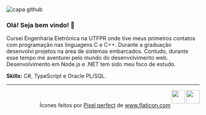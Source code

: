 ![capa github](https://github.com/mindblows/mindblows/blob/main/images/capa-gmatias.png)

### Olá! Seja bem vindo! 👋

Cursei Engenharia Eletrônica na UTFPR onde tive meus primeiros contatos com programação nas linguagens C e C++. Durante a graduação desenvolvi projetos na área de sistemas embarcados.
Contudo, durante esse tempo me aventurei pelo mundo do desenvolvimento web. Desenvolvimento em Node.js e .NET tem sido meu foco de estudo.

<b>Skills:</b> C#, TypeScript e Oracle PL/SQL.

---
<a href="https://www.instagram.com/gmatiass/"><img width="35px" src="https://github.com/mindblows/mindblows/blob/main/images/instagram.svg" width="16" align="right"></img></a>

<a href="https://www.linkedin.com/in/gabriel-silva-5a58201a2/"><img width="35px" src="https://github.com/mindblows/mindblows/blob/main/images/linkedin.svg" width="16" align="right"></img></a><br />
<div align="right">
Ícones feitos por <a href="https://www.flaticon.com/br/autores/pixel-perfect" title="Pixel perfect">Pixel perfect</a> de <a href="https://www.flaticon.com/br/" title="Flaticon">www.flaticon.com</a>
</div>
